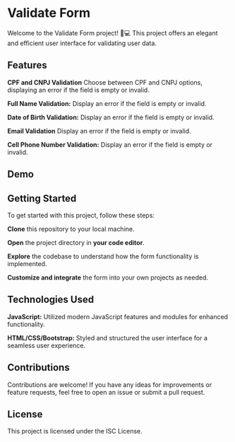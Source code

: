 # Validate Form

Welcome to the Validate Form project! 🚀💻 This project offers an elegant and efficient user interface for validating user data.

## Features

**CPF and CNPJ Validation** Choose between CPF and CNPJ options, displaying an error if the field is empty or invalid.

**Full Name Validation:** Display an error if the field is empty or invalid.

**Date of Birth Validation:** Display an error if the field is empty or invalid.

**Email Validation** Display an error if the field is empty or invalid.

**Cell Phone Number Validation:** Display an error if the field is empty or invalid.

## Demo



## Getting Started

To get started with this project, follow these steps:

**Clone** this repository to your local machine.

**Open** the project directory in **your code editor**.

**Explore** the codebase to understand how the form functionality is implemented.

**Customize and integrate** the form into your own projects as needed.

## Technologies Used

**JavaScript:** Utilized modern JavaScript features and modules for enhanced functionality.

**HTML/CSS/Bootstrap:** Styled and structured the user interface for a seamless user experience.

## Contributions
Contributions are welcome! If you have any ideas for improvements or feature requests, feel free to open an issue or submit a pull request.

## License
This project is licensed under the ISC License.
